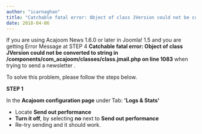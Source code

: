 ```yaml
---
author: "icarnaghan"
title: "Catchable fatal error: Object of class JVersion could not be converted to string in /components/com_acajoom/classes/class.jmail.php on line 1083 using Acajoom News 1.6.0 or later in Joomla! 1.5"
date: 2018-04-06
---
```


If you are using Acajoom News 1.6.0 or later in Joomla! 1.5 and you are getting Error Message at STEP 4 **Catchable fatal error: Object of class JVersion could not be converted to string in /components/com\_acajoom/classes/class.jmail.php on line 1083** when trying to send a newsletter .

To solve this problem, please follow the steps below.

**STEP 1**

In the **Acajoom configuration page** under Tab: **'Logs & Stats'**

- Locate **Send out performance**
- **Turn it off**, by selecting **no** next to **Send out performance**
- Re-try sending and it should work.

